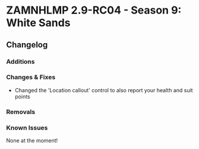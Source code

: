 # ZAMNHLMP 2.9-RC04 - Season 9: White Sands
## Changelog
### Additions

### Changes & Fixes
- Changed the 'Location callout' control to also report your health and suit points

### Removals

### Known Issues
None at the moment!